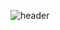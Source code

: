![header](https://capsule-render.vercel.app/api?type=soft&color=gradient&text=Hello&my&name&is&Maria&Edurda🌱
)
<!--
**MariEDaitx/MariEDaitx** is a ✨ _special_ ✨ repository because its `README.md` (this file) appears on your GitHub profile.

Here are some ideas to get you started:

- 🔭 I’m currently working on ...
-  I’m currently learning ...
- 👯 I’m looking to collaborate on ...
- 🤔 I’m looking for help with ...
- 💬 Ask me about ...
- 📫 How to reach me: ...
- 😄 Pronouns: ...
- ⚡ Fun fact: ...
-->
